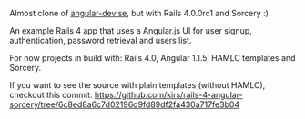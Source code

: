 Almost clone of [angular-devise](https://github.com/karlfreeman/angular-devise), but with Rails 4.0.0rc1 and Sorcery :)

An example Rails 4 app that uses a Angular.js UI for user signup, authentication, password retrieval and users list.

For now projects in build with: Rails 4.0, Angular 1.1.5, HAMLC templates and Sorcery.

If you want to see the source with plain templates (without HAMLC), checkout this commit: https://github.com/kirs/rails-4-angular-sorcery/tree/6c8ed8a6c7d02196d9fd89df2fa430a717fe3b04

